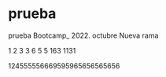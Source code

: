 # prueba

prueba Bootcamp\_ 2022. octubre
Nueva rama

1 2 3 3 6 5 5 163 1131

124555556669595965656565656
